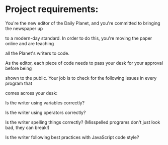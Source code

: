 Project requirements:
====================

You're the new editor of the Daily Planet, and you're committed to bringing the newspaper up

to a modern-day standard. In order to do this, you're moving the paper online and are teaching 

all the Planet's writers to code.

As the editor, each piece of code needs to pass your desk for your approval before being 

shown to the public. Your job is to check for the following issues in every program that 

comes across your desk:

Is the writer using variables correctly?

Is the writer using operators correctly?

Is the writer spelling things correctly? (Misspelled programs don't just look bad, they can break!)

Is the writer following best practices with JavaScript code style?